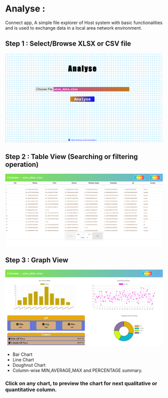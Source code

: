 # Analyse :
Connect app, A simple file explorer of Host system with basic functionalities and is used to exchange data in a local area network environment.


## Step 1 : Select/Browse XLSX or CSV file
![My animated logo](https://github.com/NiketChaudhari/analyse/blob/main/Log/First.PNG)
 
## Step 2 : Table View (Searching or filtering operation)
![My animated logo](https://github.com/NiketChaudhari/analyse/blob/main/Log/Second.PNG)

## Step 3 : Graph View
![My animated logo](https://github.com/NiketChaudhari/analyse/blob/main/Log/Third.PNG)
- Bar Chart
- Line Chart
- Doughnut Chart
- Column-wise MIN,AVERAGE,MAX and PERCENTAGE summary.

### Click on any chart, to preview the chart for next qualitative or quantitative column.
